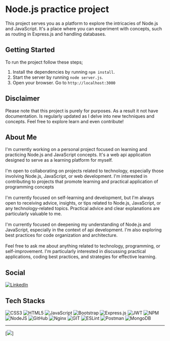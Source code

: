 # Node.js practice project

This project serves you as a platform to explore the intricacies of Node.js and JavaScript. It's a place where you can experiment with concepts, such as routing in Express.js and handling databases.

## Getting Started

To run the project follow these steps;

1. Install the dependencies by running `npm install`.
2. Start the server by running `node server.js`.
3. Open your browser. Go to `http://localhost:3000`

## Disclaimer

Please note that this project is purely for purposes. As a result it not have documentation. Is regularly updated as I delve into new techniques and concepts. Feel free to explore learn and even contribute!

## About Me

I'm currently working on a personal project focused on learning and practicing Node.js and JavaScript concepts. It's a web api application designed to serve as a learning platform for myself.<br><br>I'm open to collaborating on projects related to technology, especially those involving Node.js, JavaScript, or web development. I'm interested in contributing to projects that promote learning and practical application of programming concepts<br><br>I'm currently focused on self-learning and development, but I'm always open to receiving advice, insights, or tips related to Node.js, JavaScript, or any technology-related topics. Practical advice and clear explanations are particularly valuable to me.<br><br>I'm currently focused on deepening my understanding of Node.js and JavaScript, especially in the context of api development. I'm also exploring best practices for code organization and architecture.<br><br>Feel free to ask me about anything related to technology, programming, or self-improvement. I'm particularly interested in discussing practical applications, coding best practices, and strategies for effective learning.

## Social

[![LinkedIn](https://img.shields.io/badge/LinkedIn-%230077B5.svg?logo=linkedin&logoColor=white)](https://linkedin.com/in/milad-jokar-647839212)

## Tech Stacks

![CSS3](https://img.shields.io/badge/css3-%231572B6.svg?style=flat-square&logo=css3&logoColor=white) ![HTML5](https://img.shields.io/badge/html5-%23E34F26.svg?style=flat-square&logo=html5&logoColor=white) ![JavaScript](https://img.shields.io/badge/javascript-%23323330.svg?style=flat-square&logo=javascript&logoColor=%23F7DF1E) ![Bootstrap](https://img.shields.io/badge/bootstrap-%23563D7C.svg?style=flat-square&logo=bootstrap&logoColor=white) ![Express.js](https://img.shields.io/badge/express.js-%23404d59.svg?style=flat-square&logo=express&logoColor=%2361DAFB) ![JWT](https://img.shields.io/badge/JWT-black?style=flat-square&logo=JSON%20web%20tokens) ![NPM](https://img.shields.io/badge/NPM-%23000000.svg?style=flat-square&logo=npm&logoColor=white) ![NodeJS](https://img.shields.io/badge/node.js-6DA55F?style=flat-square&logo=node.js&logoColor=white) ![GitHub](https://img.shields.io/badge/GitHub-%23121011.svg?style=flat-square&logo=github&logoColor=white) ![Nginx](https://img.shields.io/badge/nginx-%23009639.svg?style=flat-square&logo=nginx&logoColor=white) ![GIT](https://img.shields.io/badge/Git-fc6d26?style=flat-square&logo=git&logoColor=white) ![ESLint](https://img.shields.io/badge/ESLint-4B3263?style=flat-square&logo=eslint&logoColor=white) ![Postman](https://img.shields.io/badge/Postman-FF6C37?style=flat-square&logo=postman&logoColor=white) ![MongoDB](https://img.shields.io/badge/MongoDB-%234ea94b.svg?style=flat-square&logo=mongodb&logoColor=white)

---
[![](https://visitcount.itsvg.in/api?id=milad-hub&icon=0&color=1)]
